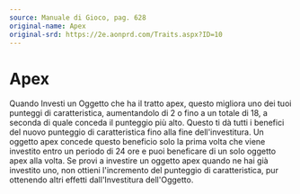 ```yaml
---
source: Manuale di Gioco, pag. 628
original-name: Apex
original-srd: https://2e.aonprd.com/Traits.aspx?ID=10
---
```


# Apex

Quando Investi un Oggetto che ha il tratto apex, questo migliora uno dei tuoi
punteggi di caratteristica, aumentandolo di 2 o fino a un totale di 18, a
seconda di quale conceda il punteggio più alto. Questo ti dà tutti i benefici
del nuovo punteggio di caratteristica fino alla fine dell'investitura. Un
oggetto apex concede questo beneficio solo la prima volta che viene investito
entro un periodo di 24 ore e puoi beneficare di un solo oggetto apex alla volta.
Se provi a investire un oggetto apex quando ne hai già investito uno, non
ottieni l'incremento del punteggio di caratteristica, pur ottenendo altri
effetti dall'Investitura dell'Oggetto.
